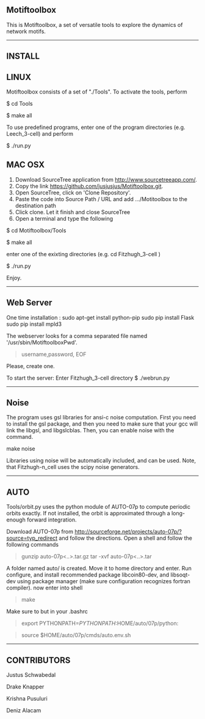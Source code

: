 Motiftoolbox
------------------------------------------

This is Motiftoolbox, a set of versatile tools to explore the dynamics of network motifs.




-------------------------------------------
INSTALL
-------------------------------------------

LINUX
-------------------------------------------

Motiftoolbox consists of a set of "./Tools".  To activate the tools, perform

$ cd Tools

$ make all

To use predefined programs, enter one of the program directories (e.g.
Leech_3-cell) and perform

$ ./run.py



MAC OSX
-------------------------------------------

 1. Download SourceTree application from http://www.sourcetreeapp.com/.
 2. Copy the link https://github.com/jusjusjus/Motiftoolbox.git.
 3. Open SourceTree, click on 'Clone Repository'.
 4. Paste the code into Source Path / URL and add .../Motitoolbox to the destination path
 5. Click clone. Let it finish and close SourceTree
 6. Open a terminal and type the following 
 

$ cd Motiftoolbox/Tools

$ make all

enter one of the exixting directories (e.g. cd Fitzhugh_3-cell )


$ ./run.py



Enjoy.



-------------------------------------------
Web Server
-------------------------------------------
One time installation :
sudo apt-get install python-pip
sudo pip install Flask
sudo pip install mpld3

The webserver looks for a comma separated file named '/usr/sbin/MotiftoolboxPwd'.

>username,password,
>EOF

Please, create one.


To start the server:
Enter Fitzhugh_3-cell directory
$ ./webrun.py

-------------------------------------------
Noise
-------------------------------------------
The program uses gsl libraries for ansi-c noise computation.  First you need to install the gsl package, and then you need to make sure that your gcc will link the libgsl, and libgslcblas.  Then, you can enable noise with the command.

make noise

Libraries using noise will be automatically included, and can be used.  Note, that Fitzhugh-n_cell uses the scipy noise generators.

-------------------------------------------
AUTO
-------------------------------------------
Tools/orbit.py uses the python module of AUTO-07p to compute periodic orbits exactly.  If not installed, the orbit is approximated through a long-enough forward integration.

Download AUTO-07p from http://sourceforge.net/projects/auto-07p/?source=typ_redirect and follow the directions. 
Open a shell and follow the following commands
> gunzip auto-07p<..>.tar.gz
> tar -xvf auto-07p<..>.tar

A folder named auto/ is created.
Move it to home directory and enter.
Run configure, and install recommended package libcoin80-dev, and libsoqt-dev using package manager
(make sure configuration recognizes fortran compiler).
now enter into shell
> make

Make sure to but in your .bashrc

> export PYTHONPATH=$PYTHONPATH:$HOME/auto/07p/python:

> source $HOME/auto/07p/cmds/auto.env.sh


-------------------------------------------
CONTRIBUTORS
-------------------------------------------

Justus Schwabedal

Drake Knapper

Krishna Pusuluri

Deniz Alacam

